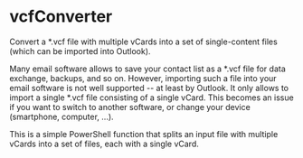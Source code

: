 # vcfConverter
Convert a *.vcf file with multiple vCards into a set of single-content files (which can be imported into Outlook).

Many email software allows to save your contact list as a *.vcf file for data exchange, backups, and so on. 
However, importing such a file into your email software is not well supported -- at least by Outlook. It only allows to import a single *.vcf file consisting of a single vCard. This becomes an issue if you want to switch to another software, or change your device (smartphone, computer, ...). 

This is a simple PowerShell function that splits an input file with multiple vCards into a set of files, each with a single vCard.
